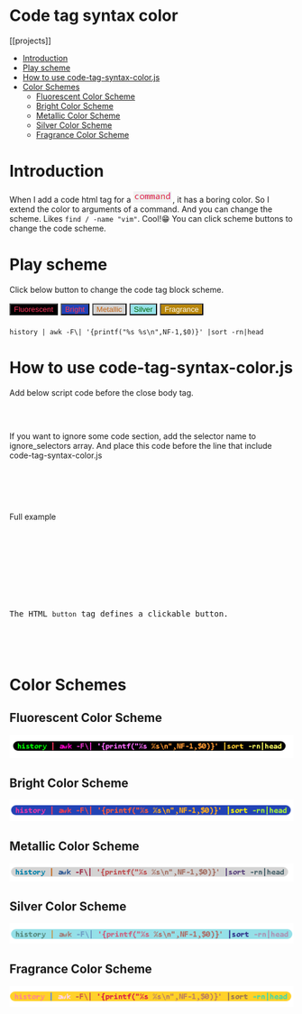 # Code tag syntax color
[[projects]]
<!-- vim-markdown-toc GitLab -->

* [Introduction](#introduction)
* [Play scheme](#play-scheme)
* [How to use code-tag-syntax-color.js](#how-to-use-code-tag-syntax-colorjs)
* [Color Schemes](#color-schemes)
    * [Fluorescent Color Scheme](#fluorescent-color-scheme)
    * [Bright Color Scheme](#bright-color-scheme)
    * [Metallic Color Scheme](#metallic-color-scheme)
    * [Silver Color Scheme](#silver-color-scheme)
    * [Fragrance Color Scheme](#fragrance-color-scheme)

<!-- vim-markdown-toc -->

# Introduction

When I add a code html tag for a ![html-code-tag-default-color](../images/html-code-tag-default-color.PNG), it has a boring color. So I extend the color to arguments of a command. And you can change the scheme. Likes `find / -name "vim"`. Cool!😁 You can click scheme buttons to change the code scheme.

# Play scheme
Click below button to change the code tag block scheme.

<div style="margin-bottom: 20px;font-size: large;">
      <button style="color:#FF355E;background:#000000" onclick="changeScheme(this.innerText)">Fluorescent</button>
      <button style="color:#FF3855;background:#2243B6" onclick="changeScheme(this.innerText)">Bright</button>
      <button style="color:#C46210;background:lightgrey" onclick="changeScheme(this.innerText)">Metallic</button>
      <button style="color:darkgreen;background:#95E0E8" onclick="changeScheme(this.innerText)">Silver</button>
      <button style="color:#FEFEFA;background:darkgoldenrod" onclick="changeScheme(this.innerText)">Fragrance</button>
    </div>
    
`history | awk -F\| '{printf("%s %s\n",NF-1,$0)}' |sort -rn|head`

# How to use code-tag-syntax-color.js

Add below script code before the close body tag.

<pre class="html">
<script src="https://zhihau.github.io/js/code-tag-syntax-color.js"></script>
</pre>

If you want to ignore some code section, add the selector name to ignore_selectors array. And place this code before the line that include code-tag-syntax-color.js

<pre class="html">
<script>
       let ignore_selectors=["htmlcode","pycode"];
</script>
<script src="https://zhihau.github.io/js/code-tag-syntax-color.js"></script>
</pre>

Full example

<pre class="html">
<html>
<head>
<script>
       let ignore_selectors=["htmlcode","pycode"];
</script>
<script src="https://zhihau.github.io/js/code-tag-syntax-color.js"></script>
</head>
<body>
<p>The HTML <code>button</code> tag defines a clickable button.</p>
</body>
</html>
</pre>

# Color Schemes
## Fluorescent Color Scheme
![Fluorescent color sheme](../images/Fluo.png)

## Bright Color Scheme
![Bright color sheme](../images/Brig.png)

## Metallic Color Scheme
![Metallic color sheme](../images/Meta.png)

## Silver Color Scheme
![Silver color sheme](../images/Silv.png)

## Fragrance Color Scheme
![Fragrance color sheme](../images/Frag.png)

